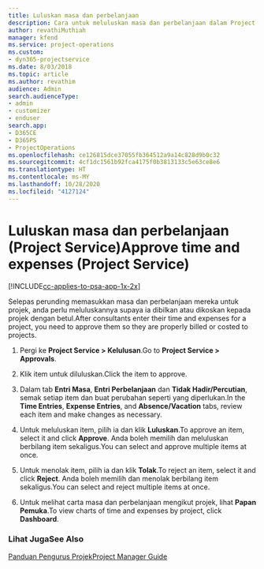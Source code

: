 ```yaml
---
title: Luluskan masa dan perbelanjaan
description: Cara untuk meluluskan masa dan perbelanjaan dalam Project Service
author: revathiMuthiah
manager: kfend
ms.service: project-operations
ms.custom:
- dyn365-projectservice
ms.date: 8/03/2018
ms.topic: article
ms.author: revathim
audience: Admin
search.audienceType:
- admin
- customizer
- enduser
search.app:
- D365CE
- D365PS
- ProjectOperations
ms.openlocfilehash: ce126815dce37055fb364512a9a14c828d9b0c32
ms.sourcegitcommit: 4cf1dc1561b92fca4175f0b3813133c5e63ce8e6
ms.translationtype: HT
ms.contentlocale: ms-MY
ms.lasthandoff: 10/28/2020
ms.locfileid: "4127124"
---
```

# <a name="approve-time-and-expenses-project-service"></a><span data-ttu-id="7a52c-103">Luluskan masa dan perbelanjaan (Project Service)</span><span class="sxs-lookup"><span data-stu-id="7a52c-103">Approve time and expenses (Project Service)</span></span>

[!INCLUDE[cc-applies-to-psa-app-1x-2x](../includes/cc-applies-to-psa-app-1x-2x.md)]

<span data-ttu-id="7a52c-104">Selepas perunding memasukkan masa dan perbelanjaan mereka untuk projek, anda perlu meluluskannya supaya ia dibilkan atau dikoskan kepada projek dengan betul.</span><span class="sxs-lookup"><span data-stu-id="7a52c-104">After consultants enter their time and expenses for a project, you need to approve them so they are properly billed or costed to projects.</span></span>  
  
1.  <span data-ttu-id="7a52c-105">Pergi ke **Project Service > Kelulusan**.</span><span class="sxs-lookup"><span data-stu-id="7a52c-105">Go to **Project Service > Approvals**.</span></span>  
  
2.  <span data-ttu-id="7a52c-106">Klik item untuk diluluskan.</span><span class="sxs-lookup"><span data-stu-id="7a52c-106">Click the item to approve.</span></span>  
  
3.  <span data-ttu-id="7a52c-107">Dalam tab **Entri Masa**, **Entri Perbelanjaan** dan **Tidak Hadir/Percutian**, semak setiap item dan buat perubahan seperti yang diperlukan.</span><span class="sxs-lookup"><span data-stu-id="7a52c-107">In the **Time Entries**, **Expense Entries**, and **Absence/Vacation** tabs, review each item and make changes as necessary.</span></span>  
  
4.  <span data-ttu-id="7a52c-108">Untuk meluluskan item, pilih ia dan klik **Luluskan**.</span><span class="sxs-lookup"><span data-stu-id="7a52c-108">To approve an item, select it and click **Approve**.</span></span> <span data-ttu-id="7a52c-109">Anda boleh memilih dan meluluskan berbilang item sekaligus.</span><span class="sxs-lookup"><span data-stu-id="7a52c-109">You can select and approve multiple items at once.</span></span>  
  
5.  <span data-ttu-id="7a52c-110">Untuk menolak item, pilih ia dan klik **Tolak**.</span><span class="sxs-lookup"><span data-stu-id="7a52c-110">To reject an item, select it and click **Reject**.</span></span> <span data-ttu-id="7a52c-111">Anda boleh memilih dan menolak berbilang item sekaligus.</span><span class="sxs-lookup"><span data-stu-id="7a52c-111">You can select and reject multiple items at once.</span></span>  
  
6.  <span data-ttu-id="7a52c-112">Untuk melihat carta masa dan perbelanjaan mengikut projek, lihat **Papan Pemuka**.</span><span class="sxs-lookup"><span data-stu-id="7a52c-112">To view charts of time and expenses by project, click **Dashboard**.</span></span>  
  
### <a name="see-also"></a><span data-ttu-id="7a52c-113">Lihat Juga</span><span class="sxs-lookup"><span data-stu-id="7a52c-113">See Also</span></span>  
 [<span data-ttu-id="7a52c-114">Panduan Pengurus Projek</span><span class="sxs-lookup"><span data-stu-id="7a52c-114">Project Manager Guide</span></span>](../psa/project-manager-guide.md)
